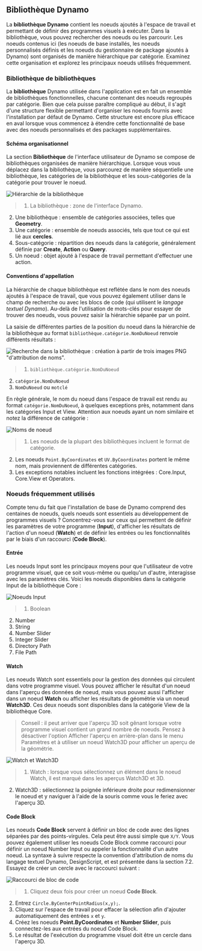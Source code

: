 

## Bibliothèque Dynamo

La **bibliothèque Dynamo** contient les noeuds ajoutés à l'espace de travail et permettant de définir des programmes visuels à exécuter. Dans la bibliothèque, vous pouvez rechercher des noeuds ou les parcourir. Les noeuds contenus ici (les noeuds de base installés, les noeuds personnalisés définis et les noeuds du gestionnaire de package ajoutés à Dynamo) sont organisés de manière hiérarchique par catégorie. Examinez cette organisation et explorez les principaux noeuds utilisés fréquemment.

### Bibliothèque de bibliothèques

La **bibliothèque** Dynamo utilisée dans l'application est en fait un ensemble de bibliothèques fonctionnelles, chacune contenant des noeuds regroupés par catégorie. Bien que cela puisse paraître compliqué au début, il s'agit d'une structure flexible permettant d'organiser les noeuds fournis avec l'installation par défaut de Dynamo. Cette structure est encore plus efficace en aval lorsque vous commencez à étendre cette fonctionnalité de base avec des noeuds personnalisés et des packages supplémentaires.

#### Schéma organisationnel

La section **Bibliothèque** de l'interface utilisateur de Dynamo se compose de bibliothèques organisées de manière hiérarchique. Lorsque vous vous déplacez dans la bibliothèque, vous parcourez de manière séquentielle une bibliothèque, les catégories de la bibliothèque et les sous-catégories de la catégorie pour trouver le noeud.

![Hiérarchie de la bibliothèque](images/3-3/00-LibraryBrowsing.png)

> 1. La bibliothèque : zone de l'interface Dynamo.
2. Une bibliothèque : ensemble de catégories associées, telles que **Geometry**.
3. Une catégorie : ensemble de noeuds associés, tels que tout ce qui est lié aux **cercles**.
4. Sous-catégorie : répartition des noeuds dans la catégorie, généralement définie par **Create**, **Action** ou **Query**.
5. Un noeud : objet ajouté à l'espace de travail permettant d'effectuer une action.

#### Conventions d'appellation

La hiérarchie de chaque bibliothèque est reflétée dans le nom des noeuds ajoutés à l'espace de travail, que vous pouvez également utiliser dans le champ de recherche ou avec les blocs de code (qui utilisent le *langage textuel Dynamo*). Au-delà de l'utilisation de mots-clés pour essayer de trouver des noeuds, vous pouvez saisir la hiérarchie séparée par un point.

La saisie de différentes parties de la position du noeud dans la hiérarchie de la bibliothèque au format ```bibliothèque.catégorie.NomDuNoeud``` renvoie différents résultats :

![Recherche dans la bibliothèque : création à partir de trois images PNG "d'attribution de noms".](images/3-3/01-LibrarySearching.png)

> 1. ```bibliothèque.catégorie.NomDuNoeud```
2. ```catégorie.NomDuNoeud```
3. ```NomDuNoeud``` ou ```motclé```

En règle générale, le nom du noeud dans l'espace de travail est rendu au format ```catégorie.NomDuNoeud```, à quelques exceptions près, notamment dans les catégories Input et View. Attention aux noeuds ayant un nom similaire et notez la différence de catégorie :

![Noms de noeud](images/3-3/02-NodeNames.png)

> 1. Les noeuds de la plupart des bibliothèques incluent le format de catégorie.
2. Les noeuds ```Point.ByCoordinates``` et ```UV.ByCoordinates``` portent le même nom, mais proviennent de différentes catégories.
3. Les exceptions notables incluent les fonctions intégrées : Core.Input, Core.View et Operators.

### Noeuds fréquemment utilisés

Compte tenu du fait que l'installation de base de Dynamo comprend des centaines de noeuds, quels noeuds sont essentiels au développement de programmes visuels ? Concentrez-vous sur ceux qui permettent de définir les paramètres de votre programme (**Input**), d'afficher les résultats de l'action d'un noeud (**Watch**) et de définir les entrées ou les fonctionnalités par le biais d'un raccourci (**Code Block**).

#### Entrée

Les noeuds Input sont les principaux moyens pour que l'utilisateur de votre programme visuel, que ce soit vous-même ou quelqu'un d'autre, interagisse avec les paramètres clés. Voici les noeuds disponibles dans la catégorie Input de la bibliothèque Core :

![Noeuds Input](images/3-3/03-InputNodes.png)

> 1. Boolean
2. Number
3. String
4. Number Slider
5. Integer Slider
6. Directory Path
7. File Path

#### Watch

Les noeuds Watch sont essentiels pour la gestion des données qui circulent dans votre programme visuel. Vous pouvez afficher le résultat d'un noeud dans l'aperçu des données de noeud, mais vous pouvez aussi l'afficher dans un noeud **Watch** ou afficher les résultats de géométrie via un noeud **Watch3D**. Ces deux noeuds sont disponibles dans la catégorie View de la bibliothèque Core.

> Conseil : il peut arriver que l'aperçu 3D soit gênant lorsque votre programme visuel contient un grand nombre de noeuds. Pensez à désactiver l'option Afficher l'aperçu en arrière-plan dans le menu Paramètres et à utiliser un noeud Watch3D pour afficher un aperçu de la géométrie.

![Watch et Watch3D](images/3-3/04-WatchNodes.png)

> 1. Watch : lorsque vous sélectionnez un élément dans le noeud Watch, il est marqué dans les aperçus Watch3D et 3D.
2. Watch3D : sélectionnez la poignée inférieure droite pour redimensionner le noeud et y naviguer à l'aide de la souris comme vous le feriez avec l'aperçu 3D.

#### Code Block

Les noeuds **Code Block** servent à définir un bloc de code avec des lignes séparées par des points-virgules. Cela peut être aussi simple que ```X/Y```. Vous pouvez également utiliser les noeuds Code Block comme raccourci pour définir un noeud Number Input ou appeler la fonctionnalité d'un autre noeud. La syntaxe à suivre respecte la convention d'attribution de noms du langage textuel Dynamo, DesignScript, et est présentée dans la section 7.2. Essayez de créer un cercle avec le raccourci suivant :

![Raccourci de bloc de code](images/3-3/05-CodeBlock.png)

> 1. Cliquez deux fois pour créer un noeud **Code Block**.
2. Entrez ```Circle.ByCenterPointRadius(x,y);```.
3. Cliquez sur l'espace de travail pour effacer la sélection afin d'ajouter automatiquement des entrées ```x``` et ```y```.
4. Créez les noeuds **Point.ByCoordinates** et **Number Slider**, puis connectez-les aux entrées du noeud Code Block.
5. Le résultat de l'exécution du programme visuel doit être un cercle dans l'aperçu 3D.

